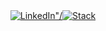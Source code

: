 <div style="display:flex;width:100%;justify-content: center">                                                                                                          
 <a href="https://www.linkedin.com/in/drewberes/">
   <img src="https://img.shields.io/badge/linkedin-0077B5?logo=linkedin&style=plastic" alt=LinkedIn"/>
 </a>
 <a href="https://stackoverflow.com/users/story/2570538">
   <img src="https://img.shields.io/badge/stack_overflow-FE7A16?logo=stack-overflow&logoColor=white&style=plastic" alt=Stack Overflow"/>
 </a>
</div>
